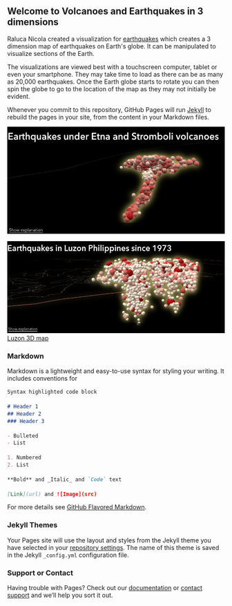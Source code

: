## Welcome to Volcanoes and Earthquakes in 3 dimensions

Raluca Nicola created a visualization for [earthquakes](https://ralucanicola.github.io/earthquakes-viz) which creates a 3 dimension map of earthquakes on Earth's globe. It can be manipulated to visualize sections of the Earth. 

The visualizations are viewed best with a touchscreen computer, tablet or even your smartphone. They may take time to load as there can be as many as 20,000 earthquakes. Once the Earth globe starts to rotate you can then spin the globe to go to the location of the map as they may not initially be evident.

Whenever you commit to this repository, GitHub Pages will run [Jekyll](https://jekyllrb.com/) to rebuild the pages in your site, from the content in your Markdown files.


![stromboli](./stromboli.png)

![luzon](./luzon.png)
[Luzon 3D map](https://ptrhaney.github.io/luzon)

### Markdown

Markdown is a lightweight and easy-to-use syntax for styling your writing. It includes conventions for

```markdown
Syntax highlighted code block

# Header 1
## Header 2
### Header 3

- Bulleted
- List

1. Numbered
2. List

**Bold** and _Italic_ and `Code` text

[Link](url) and ![Image](src)
```

For more details see [GitHub Flavored Markdown](https://guides.github.com/features/mastering-markdown/).

### Jekyll Themes

Your Pages site will use the layout and styles from the Jekyll theme you have selected in your [repository settings](https://github.com/ptrhaney/practice/settings/pages). The name of this theme is saved in the Jekyll `_config.yml` configuration file.

### Support or Contact

Having trouble with Pages? Check out our [documentation](https://docs.github.com/categories/github-pages-basics/) or [contact support](https://support.github.com/contact) and we’ll help you sort it out.
